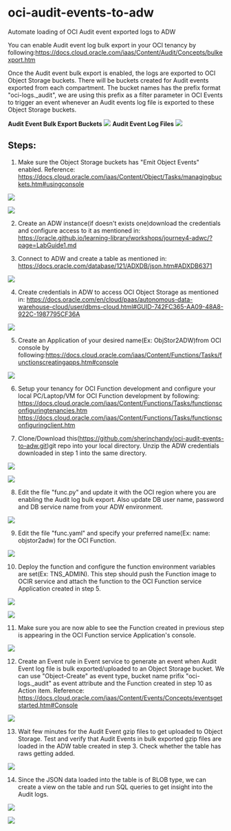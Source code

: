 # oci-audit-events-to-adw
Automate loading of OCI Audit event exported logs to ADW 

You can enable Audit event log bulk export in your OCI tenancy by following:https://docs.cloud.oracle.com/iaas/Content/Audit/Concepts/bulkexport.htm

Once the Audit event bulk export is enabled, the logs are exported to OCI Object Storage buckets. There will be buckets created for Audit events exported from each compartment. The bucket names has the prefix format "oci-logs.\_audit", we are using this prefix as a filter parameter in OCI Events to trigger an event whenever an Audit events log file is exported to these Object Storage buckets.

**Audit Event Bulk Export Buckets**
![](images/AuditExportBuckets.png)
**Audit Event Log Files**
![](images/AuditLogFiles.png)


## Steps:

1. Make sure the Object Storage buckets has "Emit Object Events" enabled. Reference: https://docs.cloud.oracle.com/iaas/Content/Object/Tasks/managingbuckets.htm#usingconsole

 ![](images/AuditBucketEnableEmit.png)

 ![](images/EnableEmit2.png)

2. Create an ADW instance(if doesn't exists one)download the credentials and configure access to it as mentioned in: https://oracle.github.io/learning-library/workshops/journey4-adwc/?page=LabGuide1.md

3. Connect to ADW and create a table as mentioned in: https://docs.oracle.com/database/121/ADXDB/json.htm#ADXDB6371
   
  ![](images/TableCreate.png)

4. Create credentials in ADW to access OCI Object Storage as mentioned in: https://docs.oracle.com/en/cloud/paas/autonomous-data-warehouse-cloud/user/dbms-cloud.html#GUID-742FC365-AA09-48A8-922C-1987795CF36A
   
  ![](images/CredentialCreate.png)
  
5. Create an Application of your desired name(Ex: ObjStor2ADW)from OCI console by following:https://docs.cloud.oracle.com/iaas/Content/Functions/Tasks/functionscreatingapps.htm#console 

  ![](images/FuncAppCreate.png)

6. Setup your tenancy for OCI Function development and configure your local PC/Laptop/VM for OCI Function development by  following:
https://docs.cloud.oracle.com/iaas/Content/Functions/Tasks/functionsconfiguringtenancies.htm
https://docs.cloud.oracle.com/iaas/Content/Functions/Tasks/functionsconfiguringclient.htm
  
7. Clone/Download this(https://github.com/sherinchandy/oci-audit-events-to-adw.git)git repo into your local directory. Unzip the ADW credentials downloaded in step 1 into the same directory.

  ![](images/DownloadGitRepo.png)
  
  ![](images/UnzipWalltet.png)

8. Edit the file "func.py" and update it with the OCI region where you are enabling the Audit log bulk export. Also update DB user name, password and DB service name from your ADW environment.

  ![](images/UpdateFuncPY.png)

9. Edit the file "func.yaml" and specify your preferred name(Ex: name: objstor2adw) for the OCI Function. 

  ![](images/UpdateFuncYAML.png)

10. Deploy the function and configure the function environment variables are set(Ex: TNS_ADMIN). This step should push the Function image to OCIR service and attach the function to the OCI Function service Application created in step 5.
 
  ![](images/FunctionDeploy.png)
  
  ![](images/UpdateFuncTNSADMIN.png)

11. Make sure you are now able to see the Function created in previous step is appearing in the OCI Function service Application's console. 

  ![](images/AppFunAttachCheck.png)

12. Create an Event rule in Event service to generate an event when Audit Event log file is bulk exported/uploaded to an Object Storage bucket. We can use "Object-Create" as event type, bucket name prifix "oci-logs.\_audit" as event attribute and the Function created in step 10 as Action item. Reference: https://docs.cloud.oracle.com/iaas/Content/Events/Concepts/eventsgetstarted.htm#Console

  ![](images/EventRuleCreate.png)

13. Wait few minutes for the Audit Event gzip files to get uploaded to Object Storage. Test and verify that Audit Events in bulk exported gzip files are loaded in the ADW table created in step 3. Check whether the table has raws getting added.

  ![](images/TableDataCheck.png)

14. Since the JSON data loaded into the table is of BLOB type, we can create a view on the table and run SQL queries to get insight into the Audit logs.

  ![](images/CreateView.png)

  ![](images/QueryViewSQL.png)




